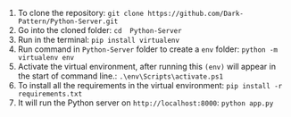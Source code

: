 1. To clone the repository:  `git clone https://github.com/Dark-Pattern/Python-Server.git`
2. Go into the cloned folder: `cd  Python-Server`
3. Run in the terminal: `pip install virtualenv`
4. Run command in `Python-Server` folder to create a `env` folder: `python -m virtualenv env`
5. Activate the virtual environment, after running this `(env)` will appear in the start of command line.: `.\env\Scripts\activate.ps1`
6. To install all the requirements in the virtual environment: `pip install -r requirements.txt`
7. It will run the Python server on `http://localhost:8000`: `python app.py`

